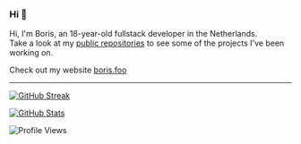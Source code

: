 ### Hi 👋

Hi, I'm Boris, an 18-year-old fullstack developer in the Netherlands. <br>
Take a look at my [public repositories](https://github.com/borisnliscool?tab=repositories) to see some of the projects I've been working on.

Check out my website [boris.foo](https://boris.foo/)<br>

<hr>

[![GitHub Streak](https://streak-stats.demolab.com?user=borisnliscool&theme=highcontrast&background=30%2CE96443%2C904E95&border=FFFFFF&sideLabels=FFFFFF&dates=EFEFEF&stroke=FFFFFF77)](https://git.io/streak-stats)

[![GitHub Stats](https://github-readme-stats.vercel.app/api?username=borisnliscool&count_private=true&hide=contribs&hide_border=true&hide_title=true&hide_border=true&bg_color=30,e96443,904e95&title_color=fff&text_color=fff)](https://github.com/anuraghazra/github-readme-stats/)


![Profile Views](https://komarev.com/ghpvc/?username=borisnliscool&color=blue&style=for-the-badge&label=PROFILE+VIEWS)
